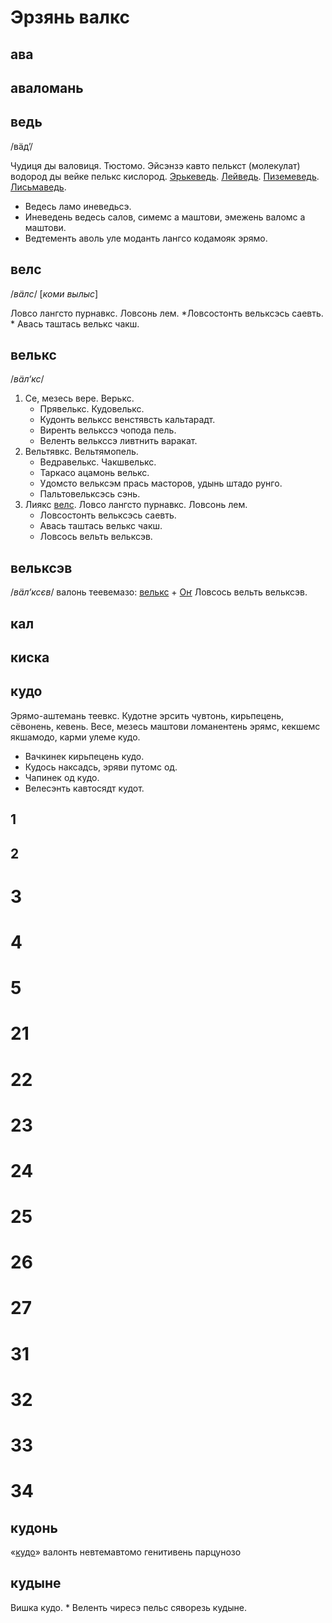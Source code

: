 # Эрзянь валкс

## ава

## аваломань

## ведь
   /вӓд’/
   
   Чудиця ды валовиця. Тюстомо. Эйсэнзэ кавто пелькст (молекулат) водород ды вейке пелькс кислород.
   [Эрькеведь](#эрькеведь). [Лейведь](#лейведь).
   [Пиземеведь](#пиземеведь).
   [Лисьмаведь](#лисьмаведь).
   
   * Ведесь ламо иневедьсэ.
   * Иневедень ведесь салов, симемс а маштови, эмежень валомс а маштови.
   * Ведтементь аволь уле моданть лангсо кодамояк эрямо.

## велс
   /_вӓлс_/
  [_коми вылыс_]
  
  Ловсо лангсто пурнавкс. Ловсонь лем.
      *Ловсостонть вельксэсь саевть.
      * Авась таштась велькс чакш.

## велькс
   /_вӓл‘кс_/
   
   1. Се, мезесь вере. Верькс.
      * Прявелькс. Кудовелькс.
      * Кудонть вельксс венстявсть кальтарадт.
      * Виренть велькссэ чопода пель.
      * Веленть велькссэ ливтнить варакат.
   2. Вельтявкс. Вельтямопель.
      * Ведравелькс. Чакшвелькс.
      * Таркасо ацамонь велькс.
      * Удомсто вельксэм прась масторов, удынь штадо рунго.
      * Пальтовельксэсь сэнь.
   3. Лиякс [велс](#велс). Ловсо лангсто пурнавкс. Ловсонь лем.
      * Ловсостонть вельксэсь саевть.
      * Авась таштась велькс чакш.
      * Ловсось вельть вельксэв.

## вельксэв
   /_вӓл‘ксєв_/
   валонь теевемазо: [велькс](#велькс) + [Оҥ](#Оҥ)
   Ловсось вельть вельксэв.

## кал

## киска

## кудо

   Эрямо-аштемань теевкс. Кудотне эрсить чувтонь, кирьпецень, сёвонень, кевень. Весе, мезесь маштови ломанентень эрямс, кекшемс якшамодо, карми улеме кудо.
   * Вачкинек кирьпецень кудо.
   * Кудось наксадсь, эряви путомс од.
   * Чапинек од кудо.
   * Велесэнть кавтосядт кудот.

## 1

## 2

# 3

# 4

# 5

# 21

# 22

# 23

# 24

# 25

# 26

# 27

# 31

# 32

# 33

# 34


## кудонь
«[кудо](https://rueter.github.io/emerald/dictionaries/docs/myv_erzjanj_valks.html#кудо)» валонть невтемавтомо генитивень парцунозо

## кудыне

   Вишка кудо.
    * Веленть чиресэ пельс сяворезь кудыне.
      
